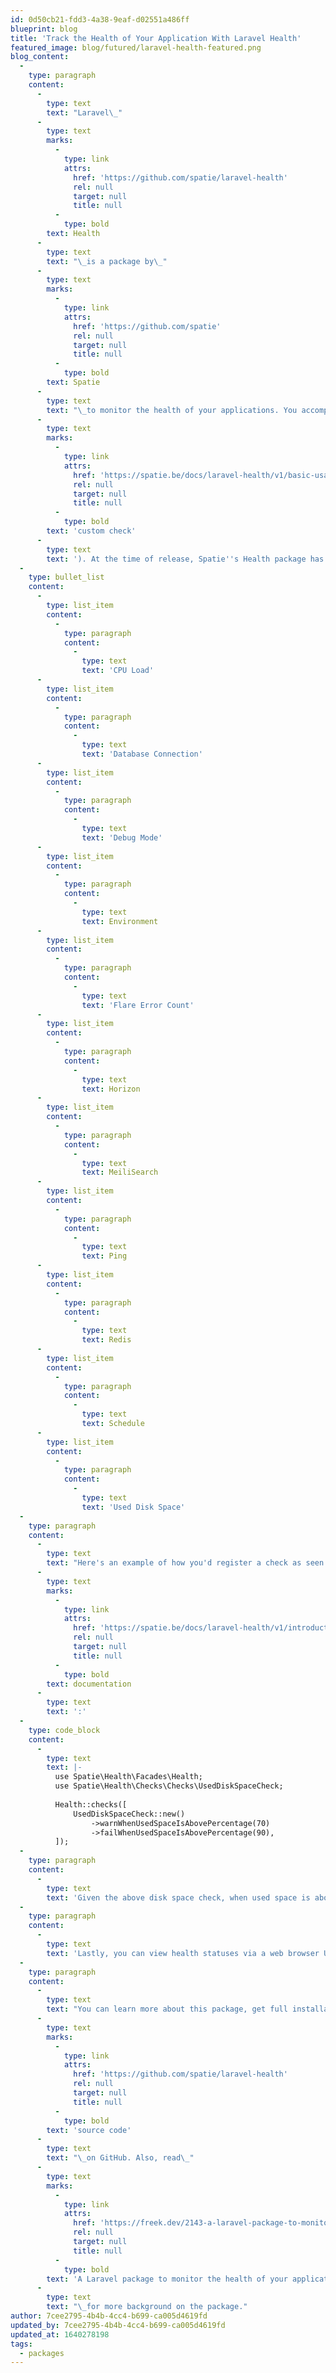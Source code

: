 ```yaml
---
id: 0d50cb21-fdd3-4a38-9eaf-d02551a486ff
blueprint: blog
title: 'Track the Health of Your Application With Laravel Health'
featured_image: blog/futured/laravel-health-featured.png
blog_content:
  -
    type: paragraph
    content:
      -
        type: text
        text: "Laravel\_"
      -
        type: text
        marks:
          -
            type: link
            attrs:
              href: 'https://github.com/spatie/laravel-health'
              rel: null
              target: null
              title: null
          -
            type: bold
        text: Health
      -
        type: text
        text: "\_is a package by\_"
      -
        type: text
        marks:
          -
            type: link
            attrs:
              href: 'https://github.com/spatie'
              rel: null
              target: null
              title: null
          -
            type: bold
        text: Spatie
      -
        type: text
        text: "\_to monitor the health of your applications. You accomplish this by configuring one or more of the available checks (or creating a\_"
      -
        type: text
        marks:
          -
            type: link
            attrs:
              href: 'https://spatie.be/docs/laravel-health/v1/basic-usage/creating-custom-checks'
              rel: null
              target: null
              title: null
          -
            type: bold
        text: 'custom check'
      -
        type: text
        text: '). At the time of release, Spatie''s Health package has the following checks:'
  -
    type: bullet_list
    content:
      -
        type: list_item
        content:
          -
            type: paragraph
            content:
              -
                type: text
                text: 'CPU Load'
      -
        type: list_item
        content:
          -
            type: paragraph
            content:
              -
                type: text
                text: 'Database Connection'
      -
        type: list_item
        content:
          -
            type: paragraph
            content:
              -
                type: text
                text: 'Debug Mode'
      -
        type: list_item
        content:
          -
            type: paragraph
            content:
              -
                type: text
                text: Environment
      -
        type: list_item
        content:
          -
            type: paragraph
            content:
              -
                type: text
                text: 'Flare Error Count'
      -
        type: list_item
        content:
          -
            type: paragraph
            content:
              -
                type: text
                text: Horizon
      -
        type: list_item
        content:
          -
            type: paragraph
            content:
              -
                type: text
                text: MeiliSearch
      -
        type: list_item
        content:
          -
            type: paragraph
            content:
              -
                type: text
                text: Ping
      -
        type: list_item
        content:
          -
            type: paragraph
            content:
              -
                type: text
                text: Redis
      -
        type: list_item
        content:
          -
            type: paragraph
            content:
              -
                type: text
                text: Schedule
      -
        type: list_item
        content:
          -
            type: paragraph
            content:
              -
                type: text
                text: 'Used Disk Space'
  -
    type: paragraph
    content:
      -
        type: text
        text: "Here's an example of how you'd register a check as seen in the\_"
      -
        type: text
        marks:
          -
            type: link
            attrs:
              href: 'https://spatie.be/docs/laravel-health/v1/introduction'
              rel: null
              target: null
              title: null
          -
            type: bold
        text: documentation
      -
        type: text
        text: ':'
  -
    type: code_block
    content:
      -
        type: text
        text: |-
          use Spatie\Health\Facades\Health;
          use Spatie\Health\Checks\Checks\UsedDiskSpaceCheck;
           
          Health::checks([
              UsedDiskSpaceCheck::new()
                  ->warnWhenUsedSpaceIsAbovePercentage(70)
                  ->failWhenUsedSpaceIsAbovePercentage(90),
          ]);
  -
    type: paragraph
    content:
      -
        type: text
        text: 'Given the above disk space check, when used space is above 90%, the health package will send a notification via email, Slack, or Oh Dear! Spatie Health automatically throttles notifications so that you''ll only receive one notification per hour by default, or you can configure a custom throttling timeframe in minutes.'
  -
    type: paragraph
    content:
      -
        type: text
        text: 'Lastly, you can view health statuses via a web browser UI provided by this package, from the CLI, or as JSON.'
  -
    type: paragraph
    content:
      -
        type: text
        text: "You can learn more about this package, get full installation instructions, and view the\_"
      -
        type: text
        marks:
          -
            type: link
            attrs:
              href: 'https://github.com/spatie/laravel-health'
              rel: null
              target: null
              title: null
          -
            type: bold
        text: 'source code'
      -
        type: text
        text: "\_on GitHub. Also, read\_"
      -
        type: text
        marks:
          -
            type: link
            attrs:
              href: 'https://freek.dev/2143-a-laravel-package-to-monitor-the-health-of-your-application?ref=laravelnews'
              rel: null
              target: null
              title: null
          -
            type: bold
        text: 'A Laravel package to monitor the health of your application'
      -
        type: text
        text: "\_for more background on the package."
author: 7cee2795-4b4b-4cc4-b699-ca005d4619fd
updated_by: 7cee2795-4b4b-4cc4-b699-ca005d4619fd
updated_at: 1640278198
tags:
  - packages
---
```

